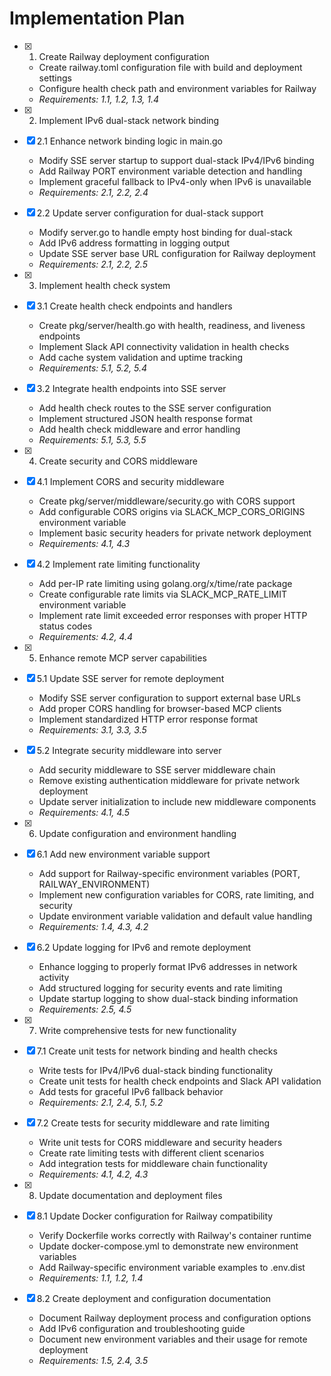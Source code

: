# Implementation Plan

- [x] 1. Create Railway deployment configuration
  - Create railway.toml configuration file with build and deployment settings
  - Configure health check path and environment variables for Railway
  - _Requirements: 1.1, 1.2, 1.3, 1.4_

- [x] 2. Implement IPv6 dual-stack network binding
- [x] 2.1 Enhance network binding logic in main.go
  - Modify SSE server startup to support dual-stack IPv4/IPv6 binding
  - Add Railway PORT environment variable detection and handling
  - Implement graceful fallback to IPv4-only when IPv6 is unavailable
  - _Requirements: 2.1, 2.2, 2.4_

- [x] 2.2 Update server configuration for dual-stack support
  - Modify server.go to handle empty host binding for dual-stack
  - Add IPv6 address formatting in logging output
  - Update SSE server base URL configuration for Railway deployment
  - _Requirements: 2.1, 2.2, 2.5_

- [x] 3. Implement health check system
- [x] 3.1 Create health check endpoints and handlers
  - Create pkg/server/health.go with health, readiness, and liveness endpoints
  - Implement Slack API connectivity validation in health checks
  - Add cache system validation and uptime tracking
  - _Requirements: 5.1, 5.2, 5.4_

- [x] 3.2 Integrate health endpoints into SSE server
  - Add health check routes to the SSE server configuration
  - Implement structured JSON health response format
  - Add health check middleware and error handling
  - _Requirements: 5.1, 5.3, 5.5_

- [x] 4. Create security and CORS middleware
- [x] 4.1 Implement CORS and security middleware
  - Create pkg/server/middleware/security.go with CORS support
  - Add configurable CORS origins via SLACK_MCP_CORS_ORIGINS environment variable
  - Implement basic security headers for private network deployment
  - _Requirements: 4.1, 4.3_

- [x] 4.2 Implement rate limiting functionality
  - Add per-IP rate limiting using golang.org/x/time/rate package
  - Create configurable rate limits via SLACK_MCP_RATE_LIMIT environment variable
  - Implement rate limit exceeded error responses with proper HTTP status codes
  - _Requirements: 4.2, 4.4_

- [x] 5. Enhance remote MCP server capabilities
- [x] 5.1 Update SSE server for remote deployment
  - Modify SSE server configuration to support external base URLs
  - Add proper CORS handling for browser-based MCP clients
  - Implement standardized HTTP error response format
  - _Requirements: 3.1, 3.3, 3.5_

- [x] 5.2 Integrate security middleware into server
  - Add security middleware to SSE server middleware chain
  - Remove existing authentication middleware for private network deployment
  - Update server initialization to include new middleware components
  - _Requirements: 4.1, 4.5_

- [x] 6. Update configuration and environment handling
- [x] 6.1 Add new environment variable support
  - Add support for Railway-specific environment variables (PORT, RAILWAY_ENVIRONMENT)
  - Implement new configuration variables for CORS, rate limiting, and security
  - Update environment variable validation and default value handling
  - _Requirements: 1.4, 4.3, 4.2_

- [x] 6.2 Update logging for IPv6 and remote deployment
  - Enhance logging to properly format IPv6 addresses in network activity
  - Add structured logging for security events and rate limiting
  - Update startup logging to show dual-stack binding information
  - _Requirements: 2.5, 4.5_

- [x] 7. Write comprehensive tests for new functionality
- [x] 7.1 Create unit tests for network binding and health checks
  - Write tests for IPv4/IPv6 dual-stack binding functionality
  - Create unit tests for health check endpoints and Slack API validation
  - Add tests for graceful IPv6 fallback behavior
  - _Requirements: 2.1, 2.4, 5.1, 5.2_

- [x] 7.2 Create tests for security middleware and rate limiting
  - Write unit tests for CORS middleware and security headers
  - Create rate limiting tests with different client scenarios
  - Add integration tests for middleware chain functionality
  - _Requirements: 4.1, 4.2, 4.3_

- [x] 8. Update documentation and deployment files
- [x] 8.1 Update Docker configuration for Railway compatibility
  - Verify Dockerfile works correctly with Railway's container runtime
  - Update docker-compose.yml to demonstrate new environment variables
  - Add Railway-specific environment variable examples to .env.dist
  - _Requirements: 1.1, 1.2, 1.4_

- [x] 8.2 Create deployment and configuration documentation
  - Document Railway deployment process and configuration options
  - Add IPv6 configuration and troubleshooting guide
  - Document new environment variables and their usage for remote deployment
  - _Requirements: 1.5, 2.4, 3.5_